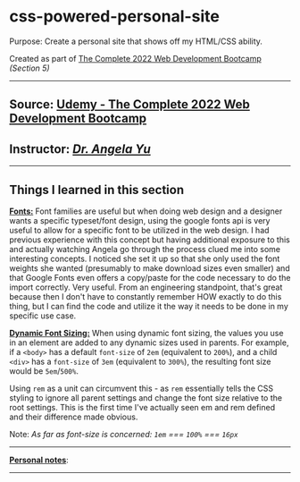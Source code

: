 # css-powered-personal-site

Purpose: Create a personal site that shows off my HTML/CSS ability.

Created as part of <u>The Complete 2022 Web Development Bootcamp</u><br>_(Section 5)_

---

## Source: [Udemy - The Complete 2022 Web Development Bootcamp](https://www.udemy.com/course/the-complete-web-development-bootcamp/)

## Instructor: [_Dr. Angela Yu_](https://www.appbrewery.co/)

---

## Things I learned in this section

**<u>Fonts:</u>** Font families are useful but when doing web design and a designer wants a specific typeset/font design, using the google fonts api is very useful to allow for a specific font to be utilized in the web design. I had previous experience with this concept but having additional exposure to this and actually watching Angela go through the process clued me into some interesting concepts. I noticed she set it up so that she only used the font weights she wanted (presumably to make download sizes even smaller) and that Google Fonts even offers a copy/paste for the code necessary to do the import correctly. Very useful. From an engineering standpoint, that's great because then I don't have to constantly remember HOW exactly to do this thing, but I can find the code and utilize it the way it needs to be done in my specific use case.

**<u>Dynamic Font Sizing:</u>** When using dynamic font sizing, the values you use in an element are added to any dynamic sizes used in parents. For example, if a `<body>` has a default `font-size` of `2em` (equivalent to `200%`), and a child `<div>` has a `font-size` of `3em` (equivalent to `300%`), the resulting font size would be `5em`/`500%`.

Using `rem` as a unit can circumvent this - as `rem` essentially tells the CSS styling to ignore all parent settings and change the font size relative to the root settings. This is the first time I've actually seen em and rem defined and their difference made obvious.

Note: _As far as font-size is concerned: `1em` === `100%` === `16px`_

---

**<u>Personal notes</u>**:

---
